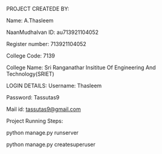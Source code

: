 PROJECT CREATEDE BY:

Name: A.Thasleem

NaanMudhalvan ID: au713921104052

Register number: 713921104052

College Code: 7139

College Name: Sri Ranganathar Insititue Of Engineering And Technology(SRIET)

LOGIN DETAILS:
Username: Thasleem

Password: Tassutas9

Mail id: tassutas9@gmail.com

Project Running Steps:

python manage.py runserver

python manage.py createsuperuser
